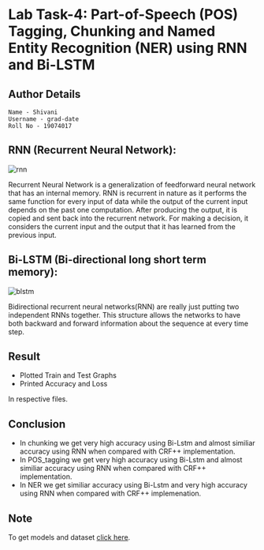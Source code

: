 # Lab Task-4: Part-of-Speech (POS) Tagging, Chunking and Named Entity Recognition (NER) using RNN and Bi-LSTM


## Author Details

```
Name - Shivani
Username - grad-date
Roll No - 19074017
```

## RNN (Recurrent Neural Network):

![rnn](https://miro.medium.com/max/980/1*go8PHsPNbbV6qRiwpUQ5BQ.png)

Recurrent Neural Network is a generalization of feedforward neural network that has an internal memory. RNN is recurrent in nature as it performs the same function for every input of data while the output of the current input depends on the past one computation. After producing the output, it is copied and sent back into the recurrent network. For making a decision, it considers the current input and the output that it has learned from the previous input.

## Bi-LSTM (Bi-directional long short term memory):

![blstm](https://miro.medium.com/max/1094/1*B5NHtY8_Y4we0DE4Y-acBA.png)

Bidirectional recurrent neural networks(RNN) are really just putting two independent RNNs together. This structure allows the networks to have both backward and forward information about the sequence at every time step.


## Result
- Plotted Train and Test Graphs
- Printed Accuracy and Loss

In respective files.


## Conclusion
- In chunking we get very high accuracy using Bi-Lstm and almost similiar accuracy using RNN when compared with CRF++ implementation.
- In POS_tagging we get very high accuracy using Bi-Lstm and almost similiar accuracy using RNN when compared with CRF++ implementation.
- In NER we get similiar accuracy using Bi-Lstm and very high accuracy using RNN when compared with CRF++ implemenation.


## Note
To get models and dataset [click here](https://drive.google.com/drive/folders/1S8wvaE7SEYdb6L7GRaAfSbnbfjBcVlto?usp=sharing).